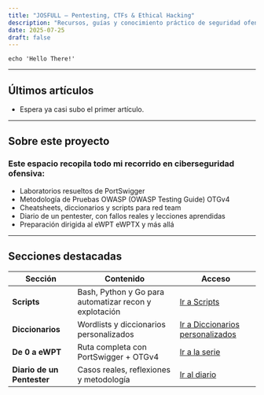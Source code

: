 ```yaml
---
title: "JOSFULL – Pentesting, CTFs & Ethical Hacking"
description: "Recursos, guías y conocimiento práctico de seguridad ofensiva. Scripts, laboratorios, metodologías y reflexiones de un pentester real."
date: 2025-07-25
draft: false
---
```




```shell
echo 'Hello There!'
```  
---

## Últimos artículos

- Espera ya casi subo el primer artículo.

---

## Sobre este proyecto

### Este espacio recopila todo mi recorrido en ciberseguridad ofensiva:  
- Laboratorios resueltos de PortSwigger
- Metodología de Pruebas OWASP (OWASP Testing Guide) OTGv4  
- Cheatsheets, diccionarios y scripts para red team  
- Diario de un pentester, con fallos reales y lecciones aprendidas  
- Preparación dirigida al eWPT eWPTX y más allá  

---

## Secciones destacadas

| Sección | Contenido | Acceso |
|---------|-----------|--------|
| **Scripts** | Bash, Python y Go para automatizar recon y explotación | [Ir a Scripts](/Scripts) |
| **Diccionarios** | Wordlists y diccionarios personalizados | [Ir a Diccionarios personalizados](/Diccionarios%20personalizados) |
| **De 0 a eWPT** | Ruta completa con PortSwigger + OTGv4 | [Ir a la serie](/De%200%20a%20ewpt%20con%20portswiger%20y%20otgv4) |
| **Diario de un Pentester** | Casos reales, reflexiones y metodología | [Ir al diario](/El%20Diario%20de%20un%20Pentester) |


